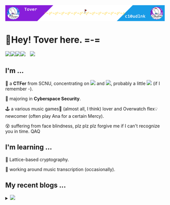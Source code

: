 <img src="headPic_Tover.png" />

# 🎇Hey! Tover here. =-=

<a href="https://tover.xyz/" target="_blank"><img src="https://img.shields.io/badge/-📜 Tover's Blog-blue?style=flat-square"></a><a href="https://c10udlnk.top/" target="_blank"><img src="https://img.shields.io/badge/-📜 c10udlnk's Blog-blueviolet?style=flat-square"></a><a href="https://github.com/ToverPomelo" target="_blank"><img src="https://img.shields.io/badge/-github-black?logo=github&style=flat-square"></a><a href="https://0xffff.one/u/Tover" target="_blank"><img src="https://img.shields.io/badge/-💻 0xffff-e8ecf3?style=flat-square"></a>&emsp;<img src="https://komarev.com/ghpvc/?username=Tover&style=plastic&color=red" />

## I'm ...

🚩 a **CTFer** from SCNU, concentrating on <img src="https://img.shields.io/static/v1?label=&&message=Crypto&style=social"> and <img src="https://img.shields.io/static/v1?label=&message=Misc&style=social">, probably a little <img src="https://img.shields.io/static/v1?label=&message=PWN&style=social"> (if I remember -).

🧭 majoring in **Cyberspace Security**.

🕹 a various music games🎼 (almost all, I think) lover and Overwatch flex💡 newcomer (often play Ana for a certain Mercy).

😵 suffering from face blindness, plz plz plz forgive me if I can't recognize you in time. QAQ

## I'm learning ...

📍 Lattice-based cryptography.

📍 working around music transcription (occasionally).

## My recent blogs ...

<details>
  <summary><img src="https://img.shields.io/badge/-📢 Click to view more!-blue?style=for-the-badge"></summary>
  <!-- BLOG-POST-LIST:START -->

🎆 Jul 31, 2023: [AMM算法学习笔记](https://tover.xyz/p/AMM-note/)

🎆 Jul 19, 2023: [SageMath 10.1 安装记录](https://tover.xyz/p/SageMath-10-1-Installation/)

🎆 Jul 18, 2023: [域中求n次方根的学习笔记](https://tover.xyz/p/n-root-in-F/)

🎆 May 09, 2023: [2023D^3CTF的d3bdd](https://tover.xyz/p/d3bdd-note/)

🎆 Apr 26, 2023: [第一届强网杯密码数学专项赛——赛题一解题笔记](https://tover.xyz/p/2023-qwb-Crypto/)

🎆 Feb 07, 2023: [NTRU学习笔记](https://tover.xyz/p/NTRU/)

🎆 Feb 05, 2023: [博客Butterfly主题的CDN更换记录](https://tover.xyz/p/butterfly-cdn-changed/)

🎆 Feb 05, 2023: [Okamoto-Uchiyama加密方案学习笔记](https://tover.xyz/p/OU98/)

🎆 Feb 04, 2023: [2023西湖论剑部分密码题Writeup](https://tover.xyz/p/2023-xhlj-Crypto-part-Writeup/)

🎆 Jan 13, 2023: [2023山石冬令营结营赛密码题WP](https://tover.xyz/p/HSNCTF-2023-Winter-Crypto/)<!-- BLOG-POST-LIST:END -->
</details>
